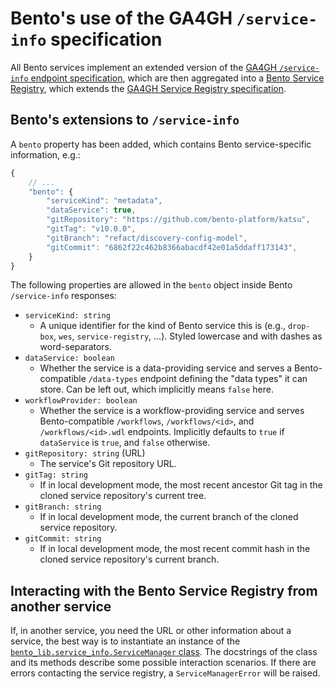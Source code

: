 # Bento's use of the GA4GH `/service-info` specification

All Bento services implement an extended version of the 
[GA4GH `/service-info` endpoint specification](https://github.com/ga4gh-discovery/ga4gh-service-info/blob/develop/service-info.yaml),
which are then aggregated into a [Bento Service Registry](https://github.com/bento-platform/bento_service_registry),
which extends the 
[GA4GH Service Registry specification](https://github.com/ga4gh-discovery/ga4gh-service-registry/blob/develop/service-registry.yaml).


## Bento's extensions to `/service-info`

A `bento` property has been added, which contains Bento service-specific information, e.g.:

```js
{
    // ...
    "bento": {
        "serviceKind": "metadata",
        "dataService": true,
        "gitRepository": "https://github.com/bento-platform/katsu",
        "gitTag": "v10.0.0",
        "gitBranch": "refact/discovery-config-model",
        "gitCommit": "6862f22c462b8366abacdf42e01a5ddaff173143",
    }
}
```

The following properties are allowed in the `bento` object inside Bento `/service-info` responses:

* `serviceKind: string`
  * A unique identifier for the kind of Bento service this is (e.g., `drop-box`, `wes`, `service-registry`, ...). 
    Styled lowercase and with dashes as word-separators.
* `dataService: boolean`
  * Whether the service is a data-providing service and serves a Bento-compatible `/data-types` endpoint defining the
    "data types" it can store. Can be left out, which implicitly means `false` here.
* `workflowProvider: boolean`
  * Whether the service is a workflow-providing service and serves Bento-compatible `/workflows`, `/workflows/<id>`, and
    `/workflows/<id>.wdl` endpoints. Implicitly defaults to `true` if `dataService` is `true`, and `false` otherwise.
* `gitRepository: string` (URL)
  * The service's Git repository URL.
* `gitTag: string`
  * If in local development mode, the most recent ancestor Git tag in the cloned service repository's current tree.
* `gitBranch: string`
  * If in local development mode, the current branch of the cloned service repository.
* `gitCommit: string`
  * If in local development mode, the most recent commit hash in the cloned service repository's current branch.


## Interacting with the Bento Service Registry from another service

If, in another service, you need the URL or other information about a service, the best way is to instantiate an 
instance of the [`bento_lib.service_info.ServiceManager` class](../../bento_lib/service_info/manager.py). The docstrings
of the class and its methods describe some possible interaction scenarios. If there are errors contacting the service 
registry, a `ServiceManagerError` will be raised.
